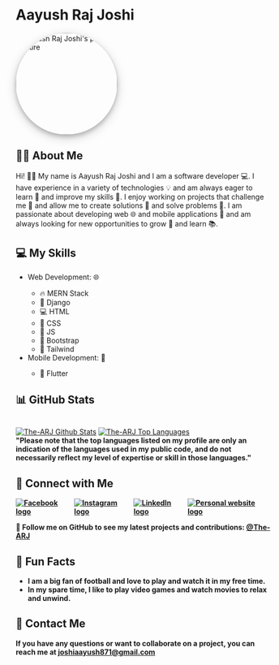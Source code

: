 <h1>Aayush Raj Joshi</h1>
<img src="https://avatars.githubusercontent.com/u/78782354?v=4" alt="Aayush Raj Joshi's profile picture" width="200" style="border-radius: 50%; box-shadow: 0 4px 8px 0 rgba(0, 0, 0, 0.2), 0 6px 20px 0 rgba(0, 0, 0, 0.19);">
<h2>🙋‍♂️ About Me</h2>
<p>Hi! 🙋‍♂️ My name is Aayush Raj Joshi and I am a software developer 💻. I have experience in a variety of technologies 💡 and am always eager to learn 🧠 and improve my skills 💪. I enjoy working on projects that challenge me 🤔 and allow me to create solutions 🧑 and solve problems 🧐. I am passionate about developing web 🌐 and mobile applications 📱  and am always looking for new opportunities to grow 🚀 and learn 📚.</p>
<h2>💻 My Skills</h2>
<ul>
  <li>Web Development: 🌐</li>
  <ul>
    <li>🔥 MERN Stack</li>
    <li>🐍 Django</li>
    <li>💻 HTML</li>
    <li>🎨 CSS</li>
    <li>🤖 JS</li>
    <li>🧹 Bootstrap</li>
    <li>🧼 Tailwind</li>
  </ul>
<li>Mobile Development: 📱</li>
  <ul>
    <li>📱 Flutter</li>
  </ul>
</ul>
  
</ul>
<h2>📊 GitHub Stats</h2>
  <br/>
    <a href="https://github.com/The-ARJ/github-readme-stats"><img alt="The-ARJ Github Stats" src="https://github-readme-stats.vercel.app/api?username=The-ARJ&show_icons=true&count_private=true&theme=react&hide_border=true&bg_color=144272" /></a>
  <a href="https://github.com/The-ARJ/github-readme-stats"><img alt="The-ARJ Top Languages" src="https://github-readme-stats.vercel.app/api/top-langs/?username=The-ARJ&langs_count=8&count_private=true&layout=compact&theme=react&hide_border=true&bg_color=243763" /></a>
  <br/>
  <b>"Please note that the top languages listed on my profile are only an indication of the languages used in my public code, and do not necessarily reflect my level of expertise or skill in those languages."

<h2>🔗 Connect with Me</h2>
<div style="display: flex;">
  <a href="https://www.facebook.com/aayush.rajjoshi.3"><img src="https://img.icons8.com/fluent/48/000000/facebook-new.png" alt="Facebook logo"></a>
  <a href="https://www.instagram.com/the_a_r_j/"><img src="https://img.icons8.com/fluent/48/000000/instagram-new.png" alt="Instagram logo"></a>
  <a href="https://www.linkedin.com/in/aayush-raj-joshi-86308413a"><img src="https://img.icons8.com/fluent/48/000000/linkedin.png" alt="LinkedIn logo"></a>
  <a href="https://aayushrajjoshi.com.np/"><img src="https://img.icons8.com/fluent/48/000000/domain.png" alt="Personal website logo"></a>
</div>
<p>🚀 Follow me on GitHub to see my latest projects and contributions: <a href="https://github.com/The-ARJ">@The-ARJ</a></p>
<h2>🧐 Fun Facts</h2>
<ul>
  <li>I am a big fan of football and love to play and watch it in my free time.</li>
  <li>In my spare time, I like to play video games and watch movies to relax and unwind.</li>
</ul>
<h2>📧 Contact Me</h2>
<p>If you have any questions or want to collaborate on a project, you can reach me at <a href="mailto:joshiaayush871@gmail.com">joshiaayush871@gmail.com</a></p>
